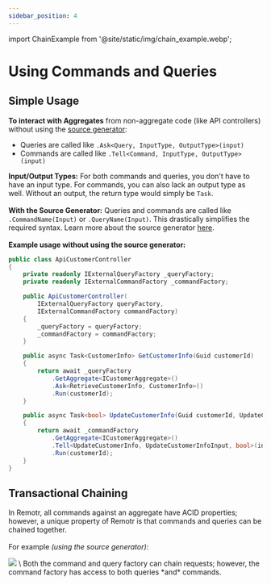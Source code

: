 ```yaml
---
sidebar_position: 4
---
```


import ChainExample from '@site/static/img/chain_example.webp';

# Using Commands and Queries

## Simple Usage

**To interact with Aggregates** from non-aggregate code (like API controllers) without using the [source generator](source-generation.md):

- Queries are called like `.Ask<Query, InputType, OutputType>(input)`
- Commands are called like `.Tell<Command, InputType, OutputType>(input)`

**Input/Output Types:** For both commands and queries, you don't have to have an input type. For commands, you can also lack an output type as well. Without an output, the return type would simply be `Task`.
\
\
**With the Source Generator:** Queries and commands are called like `.CommandName(Input)` or `.QueryName(Input)`. This drastically simplifies the required syntax. Learn more about the source generator [here](source-generation.md).
\
\
**Example usage without using the source generator:**
```csharp
public class ApiCustomerController
{
    private readonly IExternalQueryFactory _queryFactory;
    private readonly IExternalCommandFactory _commandFactory;

    public ApiCustomerController(
        IExternalQueryFactory queryFactory,
        IExternalCommandFactory commandFactory)
    {
        _queryFactory = queryFactory;
        _commandFactory = commandFactory;
    }

    public async Task<CustomerInfo> GetCustomerInfo(Guid customerId)
    {
        return await _queryFactory
            .GetAggregate<ICustomerAggregate>()
            .Ask<RetrieveCustomerInfo, CustomerInfo>()
            .Run(customerId);
    }

    public async Task<bool> UpdateCustomerInfo(Guid customerId, UpdateCustomerInfoInput input)
    {
        return await _commandFactory
            .GetAggregate<ICustomerAggregate>()
            .Tell<UpdateCustomerInfo, UpdateCustomerInfoInput, bool>(input)
            .Run(customerId);
    }
}
```

## Transactional Chaining

In Remotr, all commands against an aggregate have ACID properties; however, a unique property of Remotr is that commands and queries can be chained together.\
\
For example *(using the source generator)*:

<img src={ChainExample} />
\
Both the command and query factory can chain requests; however, the command factory has access to both queries *and* commands.
